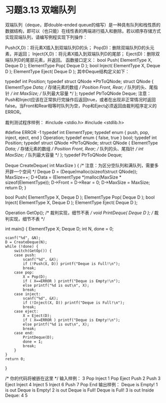 习题3.13 双端队列
  ==
双端队列（deque，即double-ended queue的缩写）是一种具有队列和栈性质的数据结构，即可以（也只能）在线性表的两端进行插入和删除。若以顺序存储方式实现双端队列，请编写例程实现下列操作：

Push(X,D)：将元素X插入到双端队列D的头；
Pop(D)：删除双端队列D的头元素，并返回；
Inject(X,D)：将元素X插入到双端队列D的尾部；
Eject(D)：删除双端队列D的尾部元素，并返回。
函数接口定义：
bool Push( ElementType X, Deque D );
ElementType Pop( Deque D );
bool Inject( ElementType X, Deque D );
ElementType Eject( Deque D );
其中Deque结构定义如下：

typedef int Position;
typedef struct QNode *PtrToQNode;
struct QNode {
    ElementType *Data;      /* 存储元素的数组   */
    Position Front, Rear;   /* 队列的头、尾指针 */
    int MaxSize;            /* 队列最大容量     */
};
typedef PtrToQNode Deque; 
注意：Push和Inject应该在正常执行完操作后返回true，或者在出现非正常情况时返回false。当Front和Rear相等时队列为空，Pop和Eject必须返回由裁判程序定义的ERROR。

裁判测试程序样例：
#include <stdio.h>
#include <stdlib.h>

#define ERROR -1
typedef int ElementType;
typedef enum { push, pop, inject, eject, end } Operation;
typedef enum { false, true } bool;
typedef int Position;
typedef struct QNode *PtrToQNode;
struct QNode {
    ElementType *Data;      /* 存储元素的数组   */
    Position Front, Rear;   /* 队列的头、尾指针 */
    int MaxSize;            /* 队列最大容量     */
};
typedef PtrToQNode Deque; 

Deque CreateDeque( int MaxSize )
{   /* 注意：为区分空队列和满队列，需要多开辟一个空间 */
    Deque D = (Deque)malloc(sizeof(struct QNode));
    MaxSize++;
    D->Data = (ElementType *)malloc(MaxSize * sizeof(ElementType));
    D->Front = D->Rear = 0;
    D->MaxSize = MaxSize;
    return D;
}

bool Push( ElementType X, Deque D );
ElementType Pop( Deque D );
bool Inject( ElementType X, Deque D );
ElementType Eject( Deque D );

Operation GetOp();          /* 裁判实现，细节不表 */
void PrintDeque( Deque D ); /* 裁判实现，细节不表 */

int main()
{
    ElementType X;
    Deque D;
    int N, done = 0;

    scanf("%d", &N);
    D = CreateDeque(N);
    while (!done) {
        switch(GetOp()) {
        case push: 
            scanf("%d", &X);
            if (!Push(X, D)) printf("Deque is Full!\n");
            break;
        case pop:
            X = Pop(D);
            if ( X==ERROR ) printf("Deque is Empty!\n");
            else printf("%d is out\n", X);
            break;
        case inject: 
            scanf("%d", &X);
            if (!Inject(X, D)) printf("Deque is Full!\n");
            break;
        case eject:
            X = Eject(D);
            if ( X==ERROR ) printf("Deque is Empty!\n");
            else printf("%d is out\n", X);
            break;
        case end:
            PrintDeque(D);
            done = 1;
            break;
        }
    }
    return 0;
}

/* 你的代码将被嵌在这里 */
输入样例：
3
Pop
Inject 1
Pop
Eject
Push 2
Push 3
Eject
Inject 4
Inject 5
Inject 6
Push 7
Pop
End
输出样例：
Deque is Empty!
1 is out
Deque is Empty!
2 is out
Deque is Full!
Deque is Full!
3 is out
Inside Deque: 4 5
